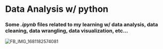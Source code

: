 # Data Analysis w/ python
### Some _.ipynb_ files related to my learning w/ data analysis, data cleaning, data wrangling, data visualization, etc...

![FB_IMG_1681182574081](https://github.com/user-attachments/assets/4ac630e4-1274-4941-95a4-3c203728155b)
